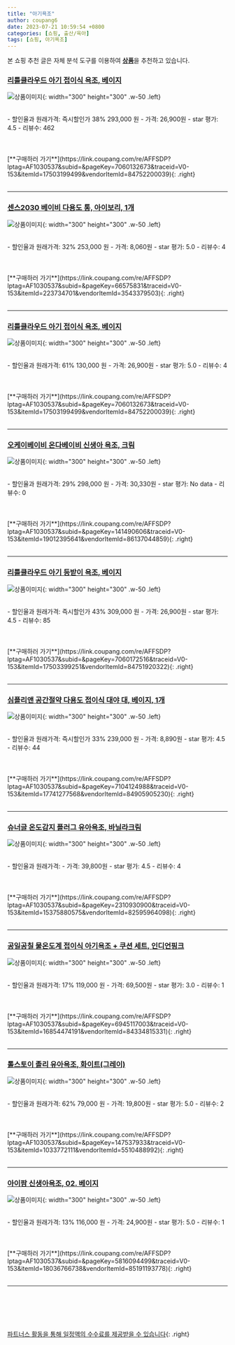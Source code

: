 ```yaml
---
title: "아기욕조"
author: coupang6
date: 2023-07-21 10:59:54 +0800
categories: [쇼핑, 출산/육아]
tags: [쇼핑, 아기욕조]
---
```


본 쇼핑 추천 글은 자체 분석 도구를 이용하여 [**상품**](https://link.coupang.com/a/bao1ui)을 추천하고 있습니다.

### [리틀클라우드 아기 접이식 욕조, 베이지](https://link.coupang.com/re/AFFSDP?lptag=AF1030537&subid=&pageKey=7060132673&traceid=V0-153&itemId=17503199499&vendorItemId=84752200039)

![상품이미지](https://thumbnail6.coupangcdn.com/thumbnails/remote/230x230ex/image/vendor_inventory/369a/4e1c6448c814dba54bba9f0179e69bb28916333460f0123e80b4832c9e3b.jpg){: width="300" height="300" .w-50 .left}


<br>
- 할인율과 원래가격: 즉시할인가 38%  293,000   원
- 가격: 26,900원
- star 평가: 4.5
- 리뷰수: 462
<br>
<br>
<br>
<br>
[**구매하러 가기**](https://link.coupang.com/re/AFFSDP?lptag=AF1030537&subid=&pageKey=7060132673&traceid=V0-153&itemId=17503199499&vendorItemId=84752200039){: .right}
<br>
<br>

---

### [센스2030 베이비 다용도 통, 아이보리, 1개](https://link.coupang.com/re/AFFSDP?lptag=AF1030537&subid=&pageKey=66575831&traceid=V0-153&itemId=223734701&vendorItemId=3543379503)

![상품이미지](https://thumbnail10.coupangcdn.com/thumbnails/remote/230x230ex/image/retail/images/2424839627717983-c43e9eea-a02c-4f8e-ac82-506c1b297083.jpg){: width="300" height="300" .w-50 .left}


<br>
- 할인율과 원래가격: 32%  253,000   원
- 가격: 8,060원
- star 평가: 5.0
- 리뷰수: 4
<br>
<br>
<br>
<br>
[**구매하러 가기**](https://link.coupang.com/re/AFFSDP?lptag=AF1030537&subid=&pageKey=66575831&traceid=V0-153&itemId=223734701&vendorItemId=3543379503){: .right}
<br>
<br>

---

### [리틀클라우드 아기 접이식 욕조, 베이지](https://link.coupang.com/re/AFFSDP?lptag=AF1030537&subid=&pageKey=7060132673&traceid=V0-153&itemId=17503199499&vendorItemId=84752200039)

![상품이미지](https://thumbnail6.coupangcdn.com/thumbnails/remote/230x230ex/image/vendor_inventory/369a/4e1c6448c814dba54bba9f0179e69bb28916333460f0123e80b4832c9e3b.jpg){: width="300" height="300" .w-50 .left}


<br>
- 할인율과 원래가격: 61%  130,000   원
- 가격: 26,900원
- star 평가: 5.0
- 리뷰수: 4
<br>
<br>
<br>
<br>
[**구매하러 가기**](https://link.coupang.com/re/AFFSDP?lptag=AF1030537&subid=&pageKey=7060132673&traceid=V0-153&itemId=17503199499&vendorItemId=84752200039){: .right}
<br>
<br>

---

### [오케이베이비 온다베이비 신생아 욕조, 크림](https://link.coupang.com/re/AFFSDP?lptag=AF1030537&subid=&pageKey=141490606&traceid=V0-153&itemId=19012395641&vendorItemId=86137044859)

![상품이미지](https://thumbnail7.coupangcdn.com/thumbnails/remote/230x230ex/image/retail/images/2023/05/31/13/2/b54a398d-d5a2-49b0-91a8-d09343bbfd6e.jpg){: width="300" height="300" .w-50 .left}


<br>
- 할인율과 원래가격: 29%  298,000   원
- 가격: 30,330원
- star 평가: No data
- 리뷰수: 0
<br>
<br>
<br>
<br>
[**구매하러 가기**](https://link.coupang.com/re/AFFSDP?lptag=AF1030537&subid=&pageKey=141490606&traceid=V0-153&itemId=19012395641&vendorItemId=86137044859){: .right}
<br>
<br>

---

### [리틀클라우드 아기 등받이 욕조, 베이지](https://link.coupang.com/re/AFFSDP?lptag=AF1030537&subid=&pageKey=7060172516&traceid=V0-153&itemId=17503399251&vendorItemId=84751920322)

![상품이미지](https://thumbnail8.coupangcdn.com/thumbnails/remote/230x230ex/image/vendor_inventory/6e82/95c3e3efeb35311c025f24cd163da251dadd066332871b9c4d097eae04fd.jpg){: width="300" height="300" .w-50 .left}


<br>
- 할인율과 원래가격: 즉시할인가 43%  309,000   원
- 가격: 26,900원
- star 평가: 4.5
- 리뷰수: 85
<br>
<br>
<br>
<br>
[**구매하러 가기**](https://link.coupang.com/re/AFFSDP?lptag=AF1030537&subid=&pageKey=7060172516&traceid=V0-153&itemId=17503399251&vendorItemId=84751920322){: .right}
<br>
<br>

---

### [심플리앤 공간절약 다용도 접이식 대야 대, 베이지, 1개](https://link.coupang.com/re/AFFSDP?lptag=AF1030537&subid=&pageKey=7104124988&traceid=V0-153&itemId=17741277568&vendorItemId=84905905230)

![상품이미지](https://thumbnail8.coupangcdn.com/thumbnails/remote/230x230ex/image/retail/images/1161709250382366-6d6dad4a-8f92-4320-8832-23a0d83c6d18.jpg){: width="300" height="300" .w-50 .left}


<br>
- 할인율과 원래가격: 즉시할인가 33%  239,000   원
- 가격: 8,890원
- star 평가: 4.5
- 리뷰수: 44
<br>
<br>
<br>
<br>
[**구매하러 가기**](https://link.coupang.com/re/AFFSDP?lptag=AF1030537&subid=&pageKey=7104124988&traceid=V0-153&itemId=17741277568&vendorItemId=84905905230){: .right}
<br>
<br>

---

### [슈너글 온도감지 플러그 유아욕조, 바닐라크림](https://link.coupang.com/re/AFFSDP?lptag=AF1030537&subid=&pageKey=2310930900&traceid=V0-153&itemId=15375880575&vendorItemId=82595964098)

![상품이미지](https://thumbnail8.coupangcdn.com/thumbnails/remote/230x230ex/image/retail/images/45384218472964-960973fc-fcd2-4d49-a92e-d202ad813400.jpg){: width="300" height="300" .w-50 .left}


<br>
- 할인율과 원래가격: 
- 가격: 39,800원
- star 평가: 4.5
- 리뷰수: 4
<br>
<br>
<br>
<br>
[**구매하러 가기**](https://link.coupang.com/re/AFFSDP?lptag=AF1030537&subid=&pageKey=2310930900&traceid=V0-153&itemId=15375880575&vendorItemId=82595964098){: .right}
<br>
<br>

---

### [공일공칠 물온도계 접이식 아기욕조 + 쿠션 세트, 인디언핑크](https://link.coupang.com/re/AFFSDP?lptag=AF1030537&subid=&pageKey=6945117003&traceid=V0-153&itemId=16854474191&vendorItemId=84334815331)

![상품이미지](https://thumbnail6.coupangcdn.com/thumbnails/remote/230x230ex/image/vendor_inventory/7ad5/7d4596741a8d1ac28f684b3aff801c7593dcb233d9292402b05bb371ebdb.png){: width="300" height="300" .w-50 .left}


<br>
- 할인율과 원래가격: 17%  119,000   원
- 가격: 69,500원
- star 평가: 3.0
- 리뷰수: 1
<br>
<br>
<br>
<br>
[**구매하러 가기**](https://link.coupang.com/re/AFFSDP?lptag=AF1030537&subid=&pageKey=6945117003&traceid=V0-153&itemId=16854474191&vendorItemId=84334815331){: .right}
<br>
<br>

---

### [톨스토이 졸리 유아욕조, 화이트(그레이)](https://link.coupang.com/re/AFFSDP?lptag=AF1030537&subid=&pageKey=147537933&traceid=V0-153&itemId=1033772111&vendorItemId=5510488992)

![상품이미지](https://thumbnail6.coupangcdn.com/thumbnails/remote/230x230ex/image/retail/images/254522474449931-aeffec85-4846-4eb7-8485-a6bd54ad05ab.jpg){: width="300" height="300" .w-50 .left}


<br>
- 할인율과 원래가격: 62%  79,000   원
- 가격: 19,800원
- star 평가: 5.0
- 리뷰수: 2
<br>
<br>
<br>
<br>
[**구매하러 가기**](https://link.coupang.com/re/AFFSDP?lptag=AF1030537&subid=&pageKey=147537933&traceid=V0-153&itemId=1033772111&vendorItemId=5510488992){: .right}
<br>
<br>

---

### [아이팜 신생아욕조, 02. 베이지](https://link.coupang.com/re/AFFSDP?lptag=AF1030537&subid=&pageKey=5816094499&traceid=V0-153&itemId=18036766738&vendorItemId=85191193778)

![상품이미지](https://thumbnail9.coupangcdn.com/thumbnails/remote/230x230ex/image/vendor_inventory/98f3/97c0378e442821ff2929ebdd522588bbfad75d413ebfcb57b079e05bd420.jpg){: width="300" height="300" .w-50 .left}


<br>
- 할인율과 원래가격: 13%  116,000   원
- 가격: 24,900원
- star 평가: 5.0
- 리뷰수: 1
<br>
<br>
<br>
<br>
[**구매하러 가기**](https://link.coupang.com/re/AFFSDP?lptag=AF1030537&subid=&pageKey=5816094499&traceid=V0-153&itemId=18036766738&vendorItemId=85191193778){: .right}
<br>
<br>

---
<br><br><br><br><br> [파트너스 활동을 통해 일정액의 수수료를 제공받을 수 있습니다](https://link.coupang.com/a/bao1ui){: .right}